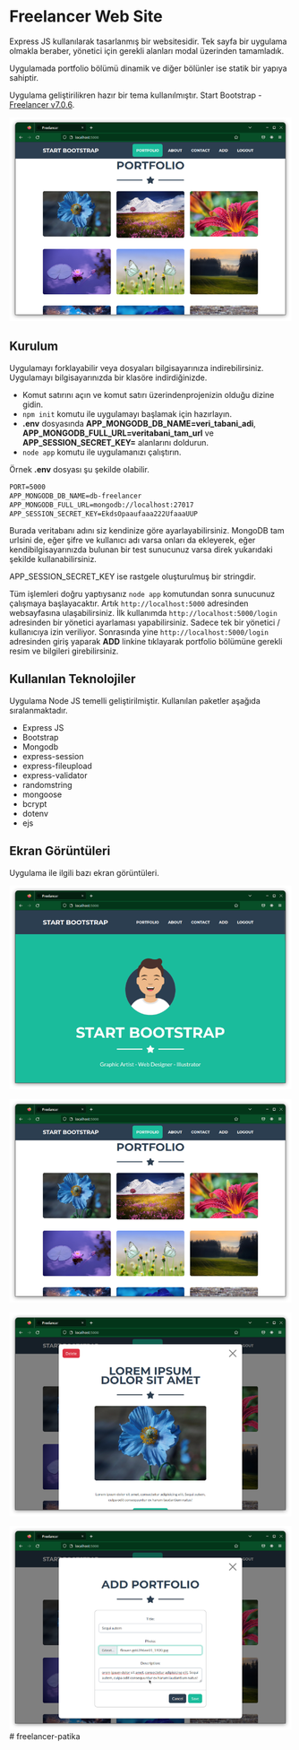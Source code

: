 # Freelancer Web Site

Express JS kullanılarak tasarlanmış bir websitesidir. Tek sayfa bir uygulama olmakla beraber, yönetici için gerekli alanları modal üzerinden tamamladık.

Uygulamada portfolio bölümü dinamik ve diğer bölünler ise statik bir yapıya sahiptir.

Uygulama geliştirilikren hazır bir tema kullanılmıştır. Start Bootstrap - [Freelancer v7.0.6](https://startbootstrap.com/theme/freelancer).

![Portfolies](portfolies.png)

## Kurulum

Uygulamayı forklayabilir veya dosyaları bilgisayarınıza indirebilirsiniz. Uygulamayı bilgisayarınızda bir klasöre indirdiğinizde.

- Komut satırını açın ve komut satırı üzerindenprojenizin olduğu dizine gidin.
- ```npm init``` komutu ile uygulamayı başlamak için hazırlayın.
- **.env** dosyasında **APP_MONGODB_DB_NAME=veri_tabani_adi**, **APP_MONGODB_FULL_URL=veritabani_tam_url** ve **APP_SESSION_SECRET_KEY=** alanlarını doldurun.
- ```node app``` komutu ile uygulamanızı çalıştırın.

Örnek **.env** dosyası şu şekilde olabilir.

```
PORT=5000
APP_MONGODB_DB_NAME=db-freelancer
APP_MONGODB_FULL_URL=mongodb://localhost:27017
APP_SESSION_SECRET_KEY=EkdsOpaaufaaa222UfaaaUUP
```

Burada veritabanı adını siz kendinize göre ayarlayabilirsiniz. MongoDB tam urlsini de, eğer şifre ve kullanıcı adı varsa onları da ekleyerek, eğer kendibilgisayarınızda bulunan bir test sunucunuz varsa  direk yukarıdaki şekilde kullanabilirsiniz.

APP_SESSION_SECRET_KEY ise rastgele oluşturulmuş bir stringdir.

Tüm işlemleri doğru yaptıysanız ```node app``` komutundan sonra sunucunuz çalışmaya başlayacaktır. Artık ```http://localhost:5000``` adresinden websayfasına ulaşabilirsiniz. İlk kullanımda ```http://localhost:5000/login``` adresinden bir yönetici ayarlaması yapabilirsiniz. Sadece tek bir yönetici / kullanıcıya izin veriliyor. Sonrasında yine ```http://localhost:5000/login``` adresinden giriş yaparak **ADD** linkine tıklayarak portfolio bölümüne gerekli resim ve bilgileri girebilirsiniz. 

## Kullanılan Teknolojiler

Uygulama Node JS temelli geliştirilmiştir. Kullanılan paketler aşağıda sıralanmaktadır.

- Express JS
- Bootstrap
- Mongodb
- express-session
- express-fileupload
- express-validator
- randomstring
- mongoose
- bcrypt
- dotenv
- ejs

## Ekran Görüntüleri

Uygulama ile ilgili bazı ekran görüntüleri.

![Home](home.png)

![Portfolies](portfolies.png)

![Portfolio](portfolies1.png)

![Add Portfolio](add.png)
#   f r e e l a n c e r - p a t i k a 
 
 